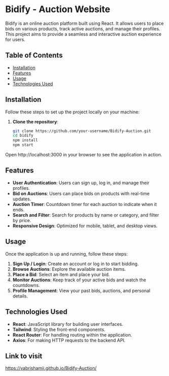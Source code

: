 # Bidify - Auction Website

Bidify is an online auction platform built using React. It allows users to place bids on various products, track active auctions, and manage their profiles. This project aims to provide a seamless and interactive auction experience for users.

## Table of Contents
- [Installation](#installation)
- [Features](#features)
- [Usage](#usage)
- [Technologies Used](#technologies-used)


## Installation

Follow these steps to set up the project locally on your machine:

1. **Clone the repository**:
   ```bash
   git clone https://github.com/your-username/Bidify-Auction.git
   cd bidify
   npm install
   npm start

Open http://localhost:3000 in your browser to see the application in action.   

## Features

- **User Authentication**: Users can sign up, log in, and manage their profiles.
- **Bid on Auctions**: Users can place bids on products with real-time updates.
- **Auction Timer**: Countdown timer for each auction to indicate when it ends.
- **Search and Filter**: Search for products by name or category, and filter by price.
- **Responsive Design**: Optimized for mobile, tablet, and desktop views.

## Usage

Once the application is up and running, follow these steps:

1. **Sign Up / Login**: Create an account or log in to start bidding.
2. **Browse Auctions**: Explore the available auction items.
3. **Place a Bid**: Select an item and place your bid.
4. **Monitor Auctions**: Keep track of your active bids and watch the countdowns.
5. **Profile Management**: View your past bids, auctions, and personal details.

## Technologies Used

- **React**: JavaScript library for building user interfaces.
- **Tailwind**: Styling the front-end components.
- **React Router**: For handling routing within the application.
- **Axios**: For making HTTP requests to the backend API.

## Link to visit
 https://vabrishamii.github.io/Bidify-Auction/



